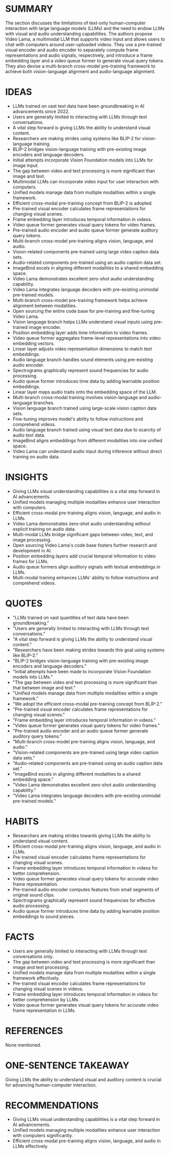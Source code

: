 # SUMMARY
The section discusses the limitations of text-only human-computer interaction with large language models (LLMs) and the need to endow LLMs with visual and audio understanding capabilities. The authors propose Video Lama, a multimodal LLM that supports video input and allows users to chat with computers around user-uploaded videos. They use a pre-trained visual encoder and audio encoder to separately compute frame representations and audio signals, respectively, and introduce a frame embedding layer and a video queue former to generate visual query tokens. They also devise a multi-branch cross-model pre-training framework to achieve both vision-language alignment and audio-language alignment.

# IDEAS
- LLMs trained on vast text data have been groundbreaking in AI advancements since 2022.
- Users are generally limited to interacting with LLMs through text conversations.
- A vital step forward is giving LLMs the ability to understand visual content.
- Researchers are making strides using systems like BLIP-2 for vision-language training.
- BLIP-2 bridges vision-language training with pre-existing image encoders and language decoders.
- Initial attempts incorporate Vision Foundation models into LLMs for image input.
- The gap between video and text processing is more significant than image and text.
- Multimodal LLMs can incorporate video input for user interaction with computers.
- Unified models manage data from multiple modalities within a single framework.
- Efficient cross-modal pre-training concept from BLIP-2 is adopted.
- Pre-trained visual encoder calculates frame representations for changing visual scenes.
- Frame embedding layer introduces temporal information in videos.
- Video queue former generates visual query tokens for video frames.
- Pre-trained audio encoder and audio queue former generate auditory query tokens.
- Multi-branch cross-model pre-training aligns vision, language, and audio.
- Vision-related components pre-trained using large video caption data sets.
- Audio-related components pre-trained using an audio caption data set.
- ImageBind excels in aligning different modalities to a shared embedding space.
- Video Lama demonstrates excellent zero-shot audio understanding capability.
- Video Lama integrates language decoders with pre-existing unimodal pre-trained models.
- Multi-branch cross-model pre-training framework helps achieve alignment between modalities.
- Open sourcing the entire code base for pre-training and fine-tuning Video Lama.
- Vision language branch helps LLMs understand visual inputs using pre-trained image encoder.
- Position embedding layer adds time information to video frames.
- Video queue former aggregates frame-level representations into video embedding vectors.
- Linear layer adjusts video representation dimensions to match text embeddings.
- Audio language branch handles sound elements using pre-existing audio encoder.
- Spectrograms graphically represent sound frequencies for audio processing.
- Audio queue former introduces time data by adding learnable position embeddings.
- Linear layer maps audio traits onto the embedding space of the LLM.
- Multi-branch cross-modal training involves vision-language and audio-language branches.
- Vision language branch trained using large-scale vision caption data sets.
- Fine-tuning improves model's ability to follow instructions and comprehend videos.
- Audio language branch trained using visual text data due to scarcity of audio text data.
- ImageBind aligns embeddings from different modalities into one unified space.
- Video Lama can understand audio input during inference without direct training on audio data.

# INSIGHTS
- Giving LLMs visual understanding capabilities is a vital step forward in AI advancements.
- Unified models managing multiple modalities enhance user interaction with computers.
- Efficient cross-modal pre-training aligns vision, language, and audio in LLMs.
- Video Lama demonstrates zero-shot audio understanding without explicit training on audio data.
- Multi-modal LLMs bridge significant gaps between video, text, and image processing.
- Open sourcing Video Lama's code base fosters further research and development in AI.
- Position embedding layers add crucial temporal information to video frames for LLMs.
- Audio queue formers align auditory signals with textual embeddings in LLMs.
- Multi-modal training enhances LLMs' ability to follow instructions and comprehend videos.

# QUOTES
- "LLMs trained on vast quantities of text data have been groundbreaking."
- "Users are generally limited to interacting with LLMs through text conversations."
- "A vital step forward is giving LLMs the ability to understand visual content."
- "Researchers have been making strides towards this goal using systems like BLIP-2."
- "BLIP-2 bridges vision-language training with pre-existing image encoders and language decoders."
- "Initial attempts have been made to incorporate Vision Foundation models into LLMs."
- "The gap between video and text processing is more significant than that between image and text."
- "Unified models manage data from multiple modalities within a single framework."
- "We adopt the efficient cross-modal pre-training concept from BLIP-2."
- "Pre-trained visual encoder calculates frame representations for changing visual scenes."
- "Frame embedding layer introduces temporal information in videos."
- "Video queue former generates visual query tokens for video frames."
- "Pre-trained audio encoder and an audio queue former generate auditory query tokens."
- "Multi-branch cross-model pre-training aligns vision, language, and audio."
- "Vision-related components are pre-trained using large video caption data sets."
- "Audio-related components are pre-trained using an audio caption data set."
- "ImageBind excels in aligning different modalities to a shared embedding space."
- "Video Lama demonstrates excellent zero-shot audio understanding capability."
- "Video Lama integrates language decoders with pre-existing unimodal pre-trained models."

# HABITS
- Researchers are making strides towards giving LLMs the ability to understand visual content.
- Efficient cross-modal pre-training aligns vision, language, and audio in LLMs.
- Pre-trained visual encoder calculates frame representations for changing visual scenes.
- Frame embedding layer introduces temporal information in videos for better comprehension.
- Video queue former generates visual query tokens for accurate video frame representation.
- Pre-trained audio encoder computes features from small segments of original sound clips.
- Spectrograms graphically represent sound frequencies for effective audio processing.
- Audio queue former introduces time data by adding learnable position embeddings to sound pieces.

# FACTS
- Users are generally limited to interacting with LLMs through text conversations only.
- The gap between video and text processing is more significant than image and text processing.
- Unified models manage data from multiple modalities within a single framework effectively.
- Pre-trained visual encoder calculates frame representations for changing visual scenes in videos.
- Frame embedding layer introduces temporal information in videos for better comprehension by LLMs.
- Video queue former generates visual query tokens for accurate video frame representation in LLMs.

# REFERENCES
None mentioned.

# ONE-SENTENCE TAKEAWAY
Giving LLMs the ability to understand visual and auditory content is crucial for advancing human-computer interaction.

# RECOMMENDATIONS
- Giving LLMs visual understanding capabilities is a vital step forward in AI advancements.
- Unified models managing multiple modalities enhance user interaction with computers significantly.
- Efficient cross-modal pre-training aligns vision, language, and audio in LLMs effectively.